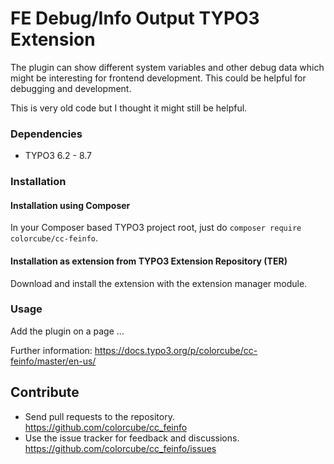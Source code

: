 # FE Debug/Info Output TYPO3 Extension

The plugin can show different system variables and other debug data which might be interesting for frontend development. 
This could be helpful for debugging and development.

This is very old code but I thought it might still be helpful.


### Dependencies

* TYPO3 6.2 - 8.7

### Installation

#### Installation using Composer

In your Composer based TYPO3 project root, just do `composer require colorcube/cc-feinfo`. 

#### Installation as extension from TYPO3 Extension Repository (TER)

Download and install the extension with the extension manager module.

### Usage

Add the plugin on a page ...

Further information: https://docs.typo3.org/p/colorcube/cc-feinfo/master/en-us/

## Contribute

- Send pull requests to the repository. <https://github.com/colorcube/cc_feinfo>
- Use the issue tracker for feedback and discussions. <https://github.com/colorcube/cc_feinfo/issues>